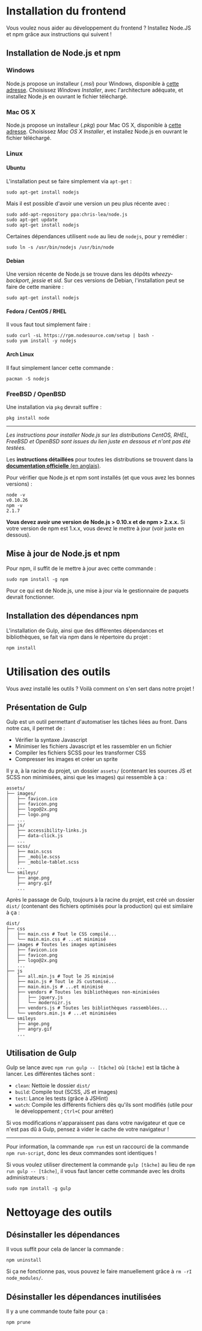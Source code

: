 # Installation du frontend

Vous voulez nous aider au développement du frontend ? Installez Node.JS et npm grâce aux instructions qui suivent !

## Installation de Node.js et npm

### Windows

Node.js propose un installeur (*.msi*) pour Windows, disponible à [cette adresse](http://nodejs.org/download/). Choisissez *Windows Installer*, avec l'architecture adéquate, et installez Node.js en ouvrant le fichier téléchargé.

### Mac OS X

Node.js propose un installeur (*.pkg*) pour Mac OS X, disponible à [cette adresse](http://nodejs.org/download/). Choisissez *Mac OS X Installer*, et installez Node.js en ouvrant le fichier téléchargé.

### Linux

#### Ubuntu

L'installation peut se faire simplement via `apt-get` :

````shell
sudo apt-get install nodejs
````

Mais il est possible d'avoir une version un peu plus récente avec :

````shell
sudo add-apt-repository ppa:chris-lea/node.js
sudo apt-get update
sudo apt-get install nodejs
````

Certaines dépendances utilisent `node` au lieu de `nodejs`, pour y remédier :

````shell
sudo ln -s /usr/bin/nodejs /usr/bin/node
````

#### Debian

Une version récente de Node.js se trouve dans les dépôts *wheezy-backport*, *jessie* et *sid*. Sur ces versions de Debian, l'installation peut se faire de cette manière :

````shell
sudo apt-get install nodejs
````

#### Fedora / CentOS / RHEL

Il vous faut tout simplement faire :

````shell
sudo curl -sL https://rpm.nodesource.com/setup | bash -
sudo yum install -y nodejs
````

#### Arch Linux

Il faut simplement lancer cette commande : 

````shell
pacman -S nodejs
````

### FreeBSD / OpenBSD

Une installation via `pkg` devrait suffire :

````shell
pkg install node
````

-----

*Les instructions pour installer Node.js sur les distributions CentOS, RHEL, FreeBSD et OpenBSD sont issues du lien juste en dessous et n'ont pas été testées.*

Les **instructions détaillées** pour toutes les distributions se trouvent dans la [**documentation officielle** (en anglais)](https://github.com/joyent/node/wiki/Installing-Node.js-via-package-manager).

Pour vérifier que Node.js et npm sont installés (et que vous avez les bonnes versions) :

````shell
node -v
v0.10.26
npm -v
2.1.7
````

**Vous devez avoir une version de Node.js > 0.10.x et de npm > 2.x.x.** Si votre version de npm est 1.x.x, vous devez le mettre à jour (voir juste en dessous).

## Mise à jour de Node.js et npm

Pour npm, il suffit de le mettre à jour avec cette commande :

````shell
sudo npm install -g npm
````

Pour ce qui est de Node.js, une mise à jour via le gestionnaire de paquets devrait fonctionner.

## Installation des dépendances npm

L'installation de Gulp, ainsi que des différentes dépendances et bibliothèques, se fait via npm dans le répertoire du projet :

````shell
npm install
````

# Utilisation des outils

Vous avez installé les outils ? Voilà comment on s'en sert dans notre projet !

## Présentation de Gulp

Gulp est un outil permettant d'automatiser les tâches liées au front. Dans notre cas, il permet de :

- Vérifier la syntaxe Javascript
- Minimiser les fichiers Javascript et les rassembler en un fichier
- Compiler les fichiers SCSS pour les transformer CSS
- Compresser les images et créer un sprite

Il y a, à la racine du projet, un dossier `assets/` (contenant les sources JS et SCSS non minimisées, ainsi que les images) qui ressemble à ça :

````shell
assets/
├── images/
│   ├── favicon.ico
│   ├── favicon.png
│   ├── logo@2x.png
│   ├── logo.png
│   ...
├── js/
│   ├── accessibility-links.js
│   ├── data-click.js
│   ...
├── scss/
│   ├── main.scss
│   ├── _mobile.scss
│   ├── _mobile-tablet.scss
│   ...
└── smileys/
    ├── ange.png
    ├── angry.gif
    ...
````

Après le passage de Gulp, toujours à la racine du projet, est créé un dossier `dist/` (contenant des fichiers optimisés pour la production) qui est similaire à ça :

````shell
dist/
├── css
│   ├── main.css # Tout le CSS compilé...
│   └── main.min.css # ...et minimisé
├── images # Toutes les images optimisées
│   ├── favicon.ico
│   ├── favicon.png
│   ├── logo@2x.png
│   ...
├── js
│   ├── all.min.js # Tout le JS minimisé
│   ├── main.js # Tout le JS customisé...
│   ├── main.min.js # ...et minimisé
│   ├── vendors # Toutes les bibliothèques non-minimisées
│   │   ├── jquery.js
│   │   └── modernizr.js
│   ├── vendors.js # Toutes les bibliothèques rassemblées...
│   └── vendors.min.js # ...et minimisées
└── smileys
    ├── ange.png
    ├── angry.gif
    ...
````

## Utilisation de Gulp

Gulp se lance avec `npm run gulp -- [tâche]` où `[tâche]` est la tâche à lancer. Les différentes tâches sont :

 - `clean`: Nettoie le dossier `dist/`
 - `build`: Compile tout (SCSS, JS et images)
 - `test`: Lance les tests (grâce à JSHint)
 - `watch`: Compile les différents fichiers dès qu'ils sont modifiés (utile pour le développement ; `Ctrl+C` pour arrêter)

Si vos modifications n'apparaissent pas dans votre navigateur et que ce n'est pas dû à Gulp, pensez à vider le cache de votre navigateur !

-----

Pour information, la commande `npm run` est un raccourci de la commande `npm run-script`, donc les deux commandes sont identiques !

Si vous voulez utiliser directement la commande `gulp [tâche]` au lieu de `npm run gulp -- [tâche]`, il vous faut lancer cette commande avec les droits administrateurs :

````shell
sudo npm install -g gulp
````

# Nettoyage des outils

## Désinstaller les dépendances

Il vous suffit pour cela de lancer la commande :

````shell
npm uninstall
````

Si ça ne fonctionne pas, vous pouvez le faire manuellement grâce à `rm -rI node_modules/`.

## Désinstaller les dépendances inutilisées

Il y a une commande toute faite pour ça :

````shell
npm prune
````
